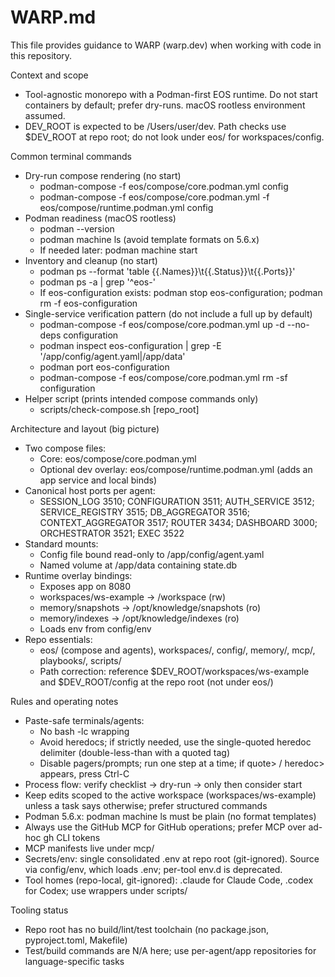 # WARP.md

This file provides guidance to WARP (warp.dev) when working with code in this repository.

Context and scope
- Tool-agnostic monorepo with a Podman-first EOS runtime. Do not start containers by default; prefer dry-runs. macOS rootless environment assumed.
- DEV_ROOT is expected to be /Users/user/dev. Path checks use $DEV_ROOT at repo root; do not look under eos/ for workspaces/config.

Common terminal commands
- Dry-run compose rendering (no start)
  - podman-compose -f eos/compose/core.podman.yml config
  - podman-compose -f eos/compose/core.podman.yml -f eos/compose/runtime.podman.yml config
- Podman readiness (macOS rootless)
  - podman --version
  - podman machine ls  (avoid template formats on 5.6.x)
  - If needed later: podman machine start
- Inventory and cleanup (no start)
  - podman ps --format 'table {{.Names}}\t{{.Status}}\t{{.Ports}}'
  - podman ps -a | grep '^eos-'
  - If eos-configuration exists: podman stop eos-configuration; podman rm -f eos-configuration
- Single-service verification pattern (do not include a full up by default)
  - podman-compose -f eos/compose/core.podman.yml up -d --no-deps configuration
  - podman inspect eos-configuration | grep -E '/app/config/agent.yaml|/app/data'
  - podman port eos-configuration
  - podman-compose -f eos/compose/core.podman.yml rm -sf configuration
- Helper script (prints intended compose commands only)
  - scripts/check-compose.sh [repo_root]

Architecture and layout (big picture)
- Two compose files:
  - Core: eos/compose/core.podman.yml
  - Optional dev overlay: eos/compose/runtime.podman.yml (adds an app service and local binds)
- Canonical host ports per agent:
  - SESSION_LOG 3510; CONFIGURATION 3511; AUTH_SERVICE 3512; SERVICE_REGISTRY 3515; DB_AGGREGATOR 3516; CONTEXT_AGGREGATOR 3517; ROUTER 3434; DASHBOARD 3000; ORCHESTRATOR 3521; EXEC 3522
- Standard mounts:
  - Config file bound read-only to /app/config/agent.yaml
  - Named volume at /app/data containing state.db
- Runtime overlay bindings:
  - Exposes app on 8080
  - workspaces/ws-example → /workspace (rw)
  - memory/snapshots → /opt/knowledge/snapshots (ro)
  - memory/indexes → /opt/knowledge/indexes (ro)
  - Loads env from config/env
- Repo essentials:
  - eos/ (compose and agents), workspaces/, config/, memory/, mcp/, playbooks/, scripts/
  - Path correction: reference $DEV_ROOT/workspaces/ws-example and $DEV_ROOT/config at the repo root (not under eos/)

Rules and operating notes
- Paste-safe terminals/agents:
  - No bash -lc wrapping
  - Avoid heredocs; if strictly needed, use the single-quoted heredoc delimiter (double-less-than with a quoted tag)
  - Disable pagers/prompts; run one step at a time; if quote> / heredoc> appears, press Ctrl-C
- Process flow: verify checklist → dry-run → only then consider start
- Keep edits scoped to the active workspace (workspaces/ws-example) unless a task says otherwise; prefer structured commands
- Podman 5.6.x: podman machine ls must be plain (no format templates)
- Always use the GitHub MCP for GitHub operations; prefer MCP over ad-hoc gh CLI tokens
- MCP manifests live under mcp/
- Secrets/env: single consolidated .env at repo root (git-ignored). Source via config/env, which loads .env; per-tool env.d is deprecated.
- Tool homes (repo-local, git-ignored): .claude for Claude Code, .codex for Codex; use wrappers under scripts/

Tooling status
- Repo root has no build/lint/test toolchain (no package.json, pyproject.toml, Makefile)
- Test/build commands are N/A here; use per-agent/app repositories for language-specific tasks

